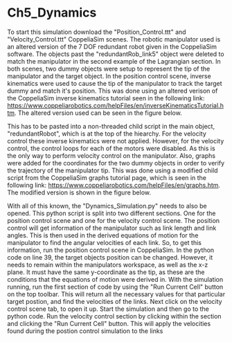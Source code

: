 # Ch5_Dynamics

To start this simulation download the "Position_Control.ttt" and "Velocity_Control.ttt" CoppeliaSim scenes. The robotic manipulator used is an altered version of the 7 DOF redundant robot given in the CoppeliaSim software. The objects past the "redundantRob_link5" object were deleted to match the manipulator in the second example of the Lagrangian section. In both scenes, two dummy objects were setup to represent the tip of the manipulator and the target object. In the position control scene, inverse kinematics were used to cause the tip of the manipulator to track the target dummy and match it's position. This was done using an altered verison of the CoppeliaSim inverse kinematics tutorial seen in the following link: https://www.coppeliarobotics.com/helpFiles/en/inverseKinematicsTutorial.htm. The altered version used can be seen in the figure below. 

This has to be pasted into a non-threaded child script in the main object, "redundantRobot", which is at the top of the hiearchy. For the velocity control these inverse kinematics were not applied. However, for the velocity control, the control loops for each of the motors were disabled. As this is the only way to perform velocity control on the manipulator. Also, graphs were added for the coordinates for the two dummy objects in order to verify the trajectory of the manipulator tip. This was done using a modified child script from the CoppeliaSim graphs tutorial page, which is seen in the following link: https://www.coppeliarobotics.com/helpFiles/en/graphs.htm. The modified version is shown in the figure below.

With all of this known, the "Dynamics_Simulation.py" needs to also be opened. This python script is split into two different sections. One for the position control scene and one for the velocity control scene. The position control will get information of the manipulator such as link length and link angles. This is then used in the derived equations of motion for the manipulator to find the angular velocities of each link. So, to get this information, run the position control scene in CoppeliaSim. In the python code on line 39, the target objects position can be changed. However, it needs to remain within the manipulators workspace, as well as the x-z plane. It must have the same y-coordinate as the tip, as these are the conditions that the equations of motion were derived in. With the simulation running, run the first section of code by using the "Run Current Cell" button on the top toolbar. This will return all the necessary values for that particular target postion, and find the velocities of the links. Next click on the velocity control scene tab, to open it up. Start the simulation and then go to the python code. Run the velocity control section by clicking within the section and clicking the "Run Current Cell" button. This will apply the velocities found during the postion control simulation to the links
